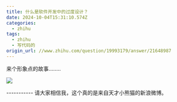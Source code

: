 ```yaml
---
title: 什么是软件开发中的过度设计？
date: 2024-10-04T15:31:10.574Z
categories:
  - zhihu
tags:
  - zhihu
  - 写代码的
origin_url: //www.zhihu.com/question/19993179/answer/21648987
---
```

来个形象点的故事........

![](https://picx.zhimg.com/50/2287bed1715662d4da9e85f256db0c4a_720w.jpg?source=2c26e567)

\----------- 请大家相信我，这个真的是来自天才小熊猫的新浪微博。
